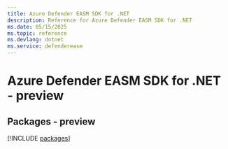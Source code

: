 ```yaml
---
title: Azure Defender EASM SDK for .NET
description: Reference for Azure Defender EASM SDK for .NET
ms.date: 05/15/2025
ms.topic: reference
ms.devlang: dotnet
ms.service: defendereasm
---
```

# Azure Defender EASM SDK for .NET - preview
## Packages - preview
[!INCLUDE [packages](defender-easm-index.md)]
